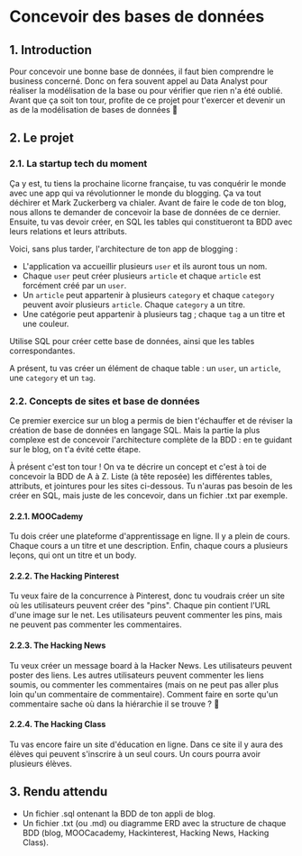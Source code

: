 # Concevoir des bases de données

## 1. Introduction
Pour concevoir une bonne base de données, il faut bien comprendre le business concerné. Donc on fera souvent appel au Data Analyst pour réaliser la modélisation de la base ou pour vérifier que rien n'a été oublié. Avant que ça soit ton tour, profite de ce projet pour t'exercer et devenir un as de la modélisation de bases de données 🦁

## 2. Le projet
### 2.1. La startup tech du moment
Ça y est, tu tiens la prochaine licorne française, tu vas conquérir le monde avec une app qui va révolutionner le monde du blogging. Ça va tout déchirer et Mark Zuckerberg va chialer. Avant de faire le code de ton blog, nous allons te demander de concevoir la base de données de ce dernier. Ensuite, tu vas devoir créer, en SQL les tables qui constitueront ta BDD avec leurs relations et leurs attributs.

Voici, sans plus tarder, l'architecture de ton app de blogging :

- L'application va accueillir plusieurs `user` et ils auront tous un nom.
- Chaque `user` peut créer plusieurs `article` et chaque `article` est forcément créé par un `user`.
- Un `article` peut appartenir à plusieurs `category` et chaque `category` peuvent avoir plusieurs `article`. Chaque `category` a un titre.
- Une catégorie peut appartenir à plusieurs tag ; chaque `tag` a un titre et une couleur.

Utilise SQL pour créer cette base de données, ainsi que les tables correspondantes.

A présent, tu vas créer un élément de chaque table : un `user`, un `article`, une `category` et un `tag`.

### 2.2. Concepts de sites et base de données
Ce premier exercice sur un blog a permis de bien t'échauffer et de réviser la création de base de données en langage SQL. Mais la partie la plus complexe est de concevoir l'architecture complète de la BDD : en te guidant sur le blog, on t'a évité cette étape.

À présent c'est ton tour ! On va te décrire un concept et c'est à toi de concevoir la BDD de A à Z. Liste (à tête reposée) les différentes tables, attributs, et jointures pour les sites ci-dessous. Tu n'auras pas besoin de les créer en SQL, mais juste de les concevoir, dans un fichier .txt par exemple.

#### 2.2.1. MOOCademy
Tu dois créer une plateforme d'apprentissage en ligne. Il y a plein de cours. Chaque cours a un titre et une description. Enfin, chaque cours a plusieurs leçons, qui ont un titre et un body.

#### 2.2.2. The Hacking Pinterest
Tu veux faire de la concurrence à Pinterest, donc tu voudrais créer un site où les utilisateurs peuvent créer des "pins". Chaque pin contient l'URL d'une image sur le net. Les utilisateurs peuvent commenter les pins, mais ne peuvent pas commenter les commentaires.

#### 2.2.3. The Hacking News
Tu veux créer un message board à la Hacker News. Les utilisateurs peuvent poster des liens. Les autres utilisateurs peuvent commenter les liens soumis, ou commenter les commentaires (mais on ne peut pas aller plus loin qu'un commentaire de commentaire). Comment faire en sorte qu'un commentaire sache où dans la hiérarchie il se trouve ? 🤔

#### 2.2.4. The Hacking Class
Tu vas encore faire un site d'éducation en ligne. Dans ce site il y aura des élèves qui peuvent s'inscrire à un seul cours. Un cours pourra avoir plusieurs élèves.

## 3. Rendu attendu
- Un fichier .sql ontenant la BDD de ton appli de blog.
- Un fichier .txt (ou .md) ou diagramme ERD avec la structure de chaque BDD (blog, MOOCacademy, Hackinterest, Hacking News, Hacking Class).
